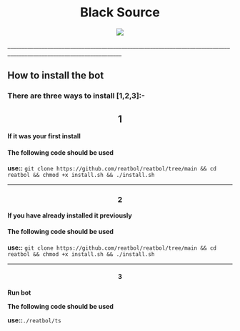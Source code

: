<h1 align="center">    Black Source</h1>
<p align="center">
<img src="https://i.ibb.co/sp4vDB7/file-20.jpg"></p>
______________________________________________________________________________________________________________________

## How to install the bot

### There are three ways to install [1,2,3]:-

<h2 align="center">1</h2>

**If it was your first install**

#### The following code should be used

**use::**  ``` git clone https://github.com/reatbol/reatbol/tree/main && cd reatbol && chmod +x install.sh && ./install.sh ```
______________________________________________________________________________________________________________________

<h3 align="center">2</h3>

**If you have already installed it previously**

#### The following code should be used

**use::**  ``` git clone https://github.com/reatbol/reatbol/tree/main && cd reatbol && chmod +x install.sh && ./install.sh ```

______________________________________________________________________________________________________________________

<h4 align="center">3</h4> 

**Run bot**

**The following code should be used**

**use::**```./reatbol/ts```